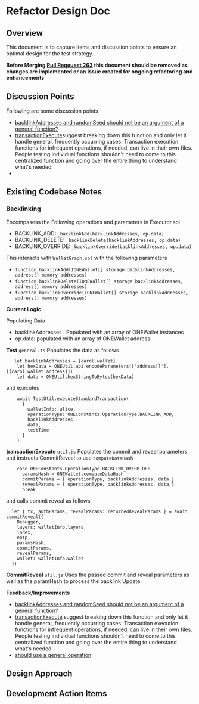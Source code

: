 # Refactor Design Doc

## Overview

This document is to capture items and discussion points to ensure an optimal design for the test strategy. 

**Before Merging [Pull Reqeuest 263](https://github.com/polymorpher/one-wallet/pull/263) this document should be removed as changes are implemented or an issue created for ongoing refactoring and enhancements**

## Discussion Points

Following are some discussion points

* [backlinkAddresses and randomSeed should not be an argument of a general function?](https://github.com/polymorpher/one-wallet/pull/263#discussion_r835748423)
* [transactionExecute](https://github.com/polymorpher/one-wallet/pull/263#discussion_r835748509)suggest breaking down this function and only let it handle general, frequently occurring cases. Transaction execution functions for infrequent operations, if needed, can live in their own files. People testing individual functions shouldn't need to come to this centralized function and going over the entire thing to understand what's needed
* 


## Existing Codebase Notes

### Backlinking
Encompasess the Following operations and parameters in Executor.sol
* BACKLINK_ADD: `_backlinkAdd(backlinkAddresses, op.data)`
* BACKLINK_DELETE: `_backlinkDelete(backlinkAddresses, op.data)`
* BACKLINK_OVERRIDE: `_backlinkOverride(backlinkAddresses, op.data)`

This interacts with `WalletGraph.sol` with the following parameters
* `function backlinkAdd(IONEWallet[] storage backlinkAddresses, address[] memory addresses)`
* `function backlinkDelete(IONEWallet[] storage backlinkAddresses, address[] memory addresses)`
* `function backlinkOverride(IONEWallet[] storage backlinkAddresses, address[] memory addresses)`

**Current Logic**

Populating Data
* backlinkAddresses : Populated with an array of ONEWallet instances
* op.data: populated with an array of ONEWallet address

**Test** 
`general.ts`
Populates the data as follows
```
   let backlinkAddresses = [carol.wallet]
    let hexData = ONEUtil.abi.encodeParameters(['address[]'], [[carol.wallet.address]])
    let data = ONEUtil.hexStringToBytes(hexData)
```
and executes
```
    await TestUtil.executeStandardTransaction(
      {
        walletInfo: alice,
        operationType: ONEConstants.OperationType.BACKLINK_ADD,
        backlinkAddresses,
        data,
        testTime
      }
    )
```
**transactionExecute**
`util.js`
Populates the commit and reveal parameters and instructs CommitReveal to use `computeDataHash` 

```
    case ONEConstants.OperationType.BACKLINK_OVERRIDE:
      paramsHash = ONEWallet.computeDataHash
      commitParams = { operationType, backlinkAddresses, data }
      revealParams = { operationType, backlinkAddresses, data }
      break
```

and calls commit reveal as follows
```
  let { tx, authParams, revealParams: returnedRevealParams } = await commitReveal({
    Debugger,
    layers: walletInfo.layers,
    index,
    eotp,
    paramsHash,
    commitParams,
    revealParams,
    wallet: walletInfo.wallet
  })
```

**CommitReveal**
`util.js`
Uses the passed commit and reveal parameters as well as the paramHash to process the backlink Update


**Feedback/Improvements**
* [backlinkAddresses and randomSeed should not be an argument of a general function?](https://github.com/polymorpher/one-wallet/pull/263#discussion_r835748423)
* [transactionExecute](https://github.com/polymorpher/one-wallet/pull/263#discussion_r835748509) suggest breaking down this function and only let it handle general, frequently occurring cases. Transaction execution functions for infrequent operations, if needed, can live in their own files. People testing individual functions shouldn't need to come to this centralized function and going over the entire thing to understand what's needed
* [should use a general operation ](https://github.com/polymorpher/one-wallet/pull/263#discussion_r835748554)

## Design Approach


## Development Action Items



